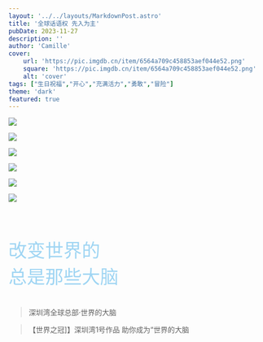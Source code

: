 ```yaml
---
layout: '../../layouts/MarkdownPost.astro'
title: '全球话语权 先入为主'
pubDate: 2023-11-27
description: ''
author: 'Camille'
cover:
    url: 'https://pic.imgdb.cn/item/6564a709c458853aef044e52.png'
    square: 'https://pic.imgdb.cn/item/6564a709c458853aef044e52.png'
    alt: 'cover'
tags: ["生日祝福","开心","充满活力","勇敢","冒险"]
theme: 'dark'
featured: true
---
```


![](https://pic.imgdb.cn/item/6564a709c458853aef044d45.png)

![](https://pic.imgdb.cn/item/6564a709c458853aef044de4.png)

![](https://pic.imgdb.cn/item/6564a709c458853aef044e52.png)

![](https://pic.imgdb.cn/item/6564a709c458853aef044eab.png)

![](https://pic.imgdb.cn/item/6564a709c458853aef044ef5.png)

![](https://pic.imgdb.cn/item/6564b4c0c458853aef41207d.jpg)

<br>

<p style="font-size: 36px; color: #9fd5f3;">
    改变世界的
    <br>
    总是那些大脑
</p>

> 深圳湾全球总部·世界的大脑

> 【世界之冠]】深圳湾1号作品 助你成为“世界的大脑